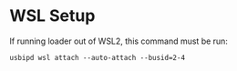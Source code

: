 # WSL Setup

If running loader out of WSL2, this command must be run: 

`usbipd wsl attach --auto-attach --busid=2-4`